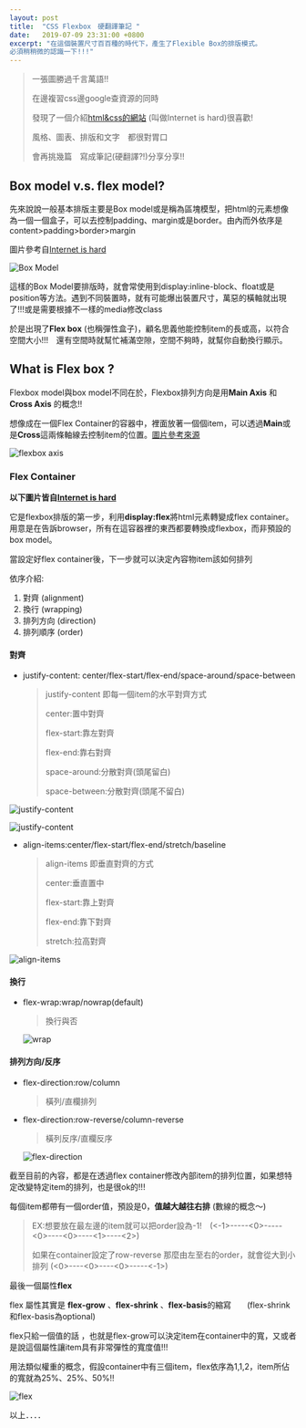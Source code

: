 ```yaml
---
layout: post
title:  "CSS Flexbox　硬翻譯筆記 "
date:   2019-07-09 23:31:00 +0800
excerpt: "在這個裝置尺寸百百種的時代下，產生了Flexible Box的排版模式。
必須稍稍微的認識一下!!!"
---
```




> 一張圖勝過千言萬語!!
>
> 在邊複習css邊google查資源的同時
>
> 發現了一個介紹[html&css的網站](<https://internetingishard.com/>) (叫做Internet is hard)很喜歡!
>
> 風格、圖表、排版和文字　都很對胃口
>
> 會再挑幾篇　寫成筆記(硬翻譯?!)分享分享!!
>
> 

## Box model v.s. flex model?

先來說說一般基本排版主要是Box model或是稱為區塊模型，把html的元素想像為一個一個盒子，可以去控制padding、margin或是border。由內而外依序是content>padding>border>margin

圖片參考自[Internet is hard](<https://internetingishard.com/>)

![Box Model](https://imgur.com/vyQwPjz.jpg)

這樣的Box Model要排版時，就會常使用到display:inline-block、float或是position等方法。遇到不同裝置時，就有可能爆出裝置尺寸，萬惡的橫軸就出現了!!!或是需要根據不一樣的media修改class

於是出現了**Flex box** (也稱彈性盒子)，顧名思義他能控制item的長或高，以符合空間大小!!!　還有空間時就幫忙補滿空隙，空間不夠時，就幫你自動換行顯示。



## What is Flex box ?

Flexbox model與box model不同在於，Flexbox排列方向是用**Main Axis** 和 **Cross Axis** 的概念!!

想像成在一個Flex Container的容器中，裡面放著一個個item，可以透過**Main**或是**Cross**這兩條軸線去控制item的位置。[圖片參考來源](<https://developer.mozilla.org/zh-TW/docs/Web/CSS/CSS_Flexible_Box_Layout/Using_CSS_flexible_boxes>)

![flexbox axis](https://imgur.com/xsVQW3y.jpg)

### Flex Container 

**以下圖片皆自[Internet is hard](<https://internetingishard.com/>)**



它是flexbox排版的第一步，利用**display:flex**將html元素轉變成flex container。用意是在告訴browser，所有在這容器裡的東西都要轉換成flexbox，而非預設的box model。

當設定好flex container後，下一步就可以決定內容物item該如何排列

依序介紹:

1. 對齊 (alignment)
2. 換行 (wrapping)
3. 排列方向 (direction)
4. 排列順序 (order)



#### 對齊

- justify-content: center/flex-start/flex-end/space-around/space-between

  > justify-content 即每一個item的水平對齊方式
  >
  > center:置中對齊
  >
  > flex-start:靠左對齊
  >
  > flex-end:靠右對齊
  >
  > space-around:分散對齊(頭尾留白)
  >
  > space-between:分散對齊(頭尾不留白)

![justify-content](https://imgur.com/9X8h6ER.jpg)

![justify-content](https://imgur.com/SGjsvAB.jpg)

- align-items:center/flex-start/flex-end/stretch/baseline

  > align-items 即垂直對齊的方式
  >
  > center:垂直置中
  >
  > flex-start:靠上對齊
  >
  > flex-end:靠下對齊
  >
  > stretch:拉高對齊

![align-items](https://imgur.com/EFOdpaY.jpg)

#### 換行

- flex-wrap:wrap/nowrap(default)

  > 換行與否

  ![wrap](https://imgur.com/i2uhKph.jpg)

#### 排列方向/反序

- flex-direction:row/column

  > 橫列/直欄排列

- flex-direction:row-reverse/column-reverse

  > 橫列反序/直欄反序

  ![flex-direction](https://imgur.com/IHa5Pkr.jpg)

截至目前的內容，都是在透過flex container修改內部item的排列位置，如果想特定改變特定item的排列，也是很ok的!!!

每個item都帶有一個order值，預設是0，**值越大越往右排** (數線的概念～)

> EX:想要放在最左邊的item就可以把order設為-1!　(<-1>-----<0>-----<0>----<0>----<1>----<2>)
>
> 如果在container設定了row-reverse 那麼由左至右的order，就會從大到小排列 (<0>----<0>----<0>-----<-1>)



最後一個屬性**flex**

flex 屬性其實是 **flex-grow** 、**flex-shrink** 、**flex-basis**的縮寫　　(flex-shrink和flex-basis為optional)

flex只給一個值的話 ，也就是flex-grow可以決定item在container中的寬，又或者是說這個屬性讓item具有非常彈性的寬度值!!!

用法類似權重的概念，假設container中有三個item，flex依序為1,1,2，item所佔的寬就為25%、25%、50%!!

![flex](https://imgur.com/jE7JBNE.jpg)



以上．．．．



